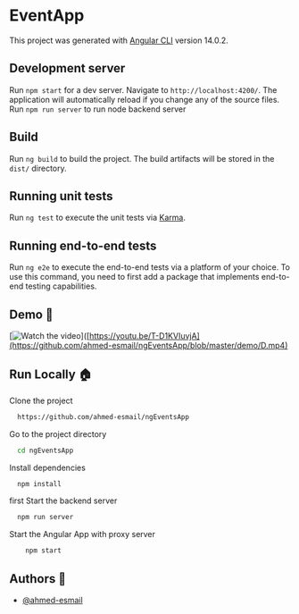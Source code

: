 # EventApp

This project was generated with [Angular CLI](https://github.com/angular/angular-cli) version 14.0.2.

## Development server

Run `npm start` for a dev server. Navigate to `http://localhost:4200/`. The application will automatically reload if you change any of the source files.
Run `npm run server` to run node backend server

## Build

Run `ng build` to build the project. The build artifacts will be stored in the `dist/` directory.

## Running unit tests

Run `ng test` to execute the unit tests via [Karma](https://karma-runner.github.io).

## Running end-to-end tests

Run `ng e2e` to execute the end-to-end tests via a platform of your choice. To use this command, you need to first add a package that implements end-to-end testing capabilities.

## Demo 🎥

[![Watch the video](https://img.youtube.com/vi/T-D1KVIuvjA/maxresdefault.jpg)]([https://youtu.be/T-D1KVIuvjA](https://github.com/ahmed-esmail/ngEventsApp/blob/master/demo/D.mp4)

## Run Locally 🏠

Clone the project

```bash
  https://github.com/ahmed-esmail/ngEventsApp
```

Go to the project directory

```bash
  cd ngEventsApp
```

Install dependencies

```bash
  npm install
```

first Start the backend server

```bash
  npm run server
```

Start the Angular App with proxy server

```bash
    npm start
```

## Authors 📝

- [@ahmed-esmail](https://github.com/ahmed-esmail)
